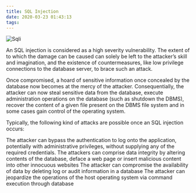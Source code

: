```yaml
---
title: SQL Injection
date: 2020-03-23 01:43:13
tags:
---
```


![Sqli](https://media-exp1.licdn.com/dms/image/C5112AQEpO4Ls_OCDfA/article-cover_image-shrink_600_2000/0?e=1590624000&v=beta&t=ELJ7YKbX0Z5tMWWMnCK6n3aM0xLTMwSr7yJoOuoXH90 "Sqli")


An SQL injection is considered as a high severity vulnerability. The extent of to which the damage can be caused can solely be left to the attacker’s skill and imagination, and the existence of countermeasures, like low privilege connections to the database server, to brace such an attack.

Once compromised, a hoard of sensitive information once concealed by the database now becomes at the mercy of the attacker. Consequentially, the attacker can now steal sensitive data from the database, execute administration operations on the database (such as shutdown the DBMS), recover the content of a given file present on the DBMS file system and in some cases gain control of the operating system.

Typically, the following kind of attacks are possible once an SQL injection occurs:

The attacker can bypass the authentication to log onto the application, potentially with administrative privileges, without supplying any of the required credentials.
The attackers can comprise data integrity by altering contents of the database, deface a web page or insert malicious content into other innocuous websites
The attacker can compromise the availability of data by deleting log or audit information in a database
The attacker can jeopardize the operations of the host operating system via command execution through database